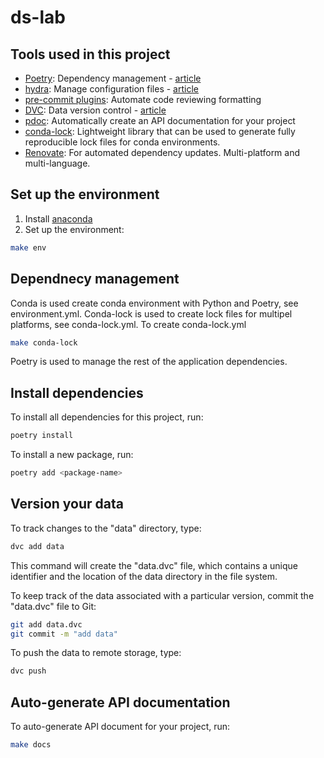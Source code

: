# ds-lab

## Tools used in this project
* [Poetry](https://towardsdatascience.com/how-to-effortlessly-publish-your-python-package-to-pypi-using-poetry-44b305362f9f): Dependency management - [article](https://mathdatasimplified.com/2023/06/12/poetry-a-better-way-to-manage-python-dependencies/)
* [hydra](https://hydra.cc/): Manage configuration files - [article](https://mathdatasimplified.com/2023/05/25/stop-hard-coding-in-a-data-science-project-use-configuration-files-instead/)
* [pre-commit plugins](https://pre-commit.com/): Automate code reviewing formatting
* [DVC](https://dvc.org/): Data version control - [article](https://mathdatasimplified.com/2023/02/20/introduction-to-dvc-data-version-control-tool-for-machine-learning-projects-2/)
* [pdoc](https://github.com/pdoc3/pdoc): Automatically create an API documentation for your project
* [conda-lock](https://github.com/conda/conda-lock): Lightweight library that can be used to generate fully reproducible lock files for conda environments.
* [Renovate](https://docs.renovatebot.com): For automated dependency updates. Multi-platform and multi-language.

## Set up the environment

1. Install [anaconda](https://www.anaconda.com/download)
2. Set up the environment:
```bash
make env
```
## Dependnecy management
Conda is used create conda environment with Python and Poetry, see environment.yml. Conda-lock is used to create lock files for multipel platforms, see conda-lock.yml. To create conda-lock.yml
```bash
make conda-lock
```
Poetry is used to manage the rest of the application dependencies.

## Install dependencies
To install all dependencies for this project, run:
```bash
poetry install
```

To install a new package, run:
```bash
poetry add <package-name>
```

## Version your data
To track changes to the "data" directory, type:
```bash
dvc add data
```

This command will create the "data.dvc" file, which contains a unique identifier and the location of the data directory in the file system.

To keep track of the data associated with a particular version, commit the "data.dvc" file to Git:
```bash
git add data.dvc
git commit -m "add data"
```

To push the data to remote storage, type:
```bash
dvc push
```

## Auto-generate API documentation

To auto-generate API document for your project, run:

```bash
make docs
```
